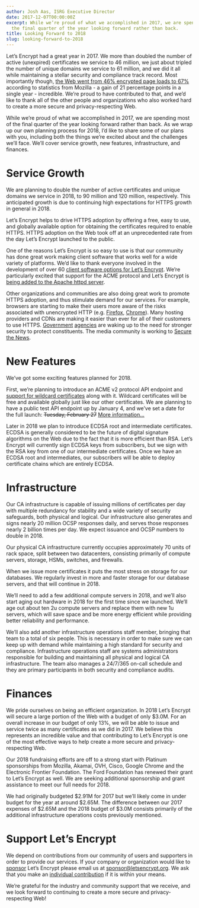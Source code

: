 ```yaml
---
author: Josh Aas, ISRG Executive Director
date: 2017-12-07T00:00:00Z
excerpt: While we’re proud of what we accomplished in 2017, we are spending most of
  the final quarter of the year looking forward rather than back.
title: Looking Forward to 2018
slug: looking-forward-to-2018
---
```


Let’s Encrypt had a great year in 2017. We more than doubled the number of active (unexpired) certificates we service to 46 million, we just about tripled the number of unique domains we service to 61 million, and we did it all while maintaining a stellar security and compliance track record. Most importantly though, [the Web went from 46% encrypted page loads to 67%](https://letsencrypt.org/stats/) according to statistics from Mozilla - a gain of 21 percentage points in a single year - incredible. We’re proud to have contributed to that, and we’d like to thank all of the other people and organizations who also worked hard to create a more secure and privacy-respecting Web.

While we’re proud of what we accomplished in 2017, we are spending most of the final quarter of the year looking forward rather than back. As we wrap up our own planning process for 2018, I’d like to share some of our plans with you, including both the things we’re excited about and the challenges we’ll face. We’ll cover service growth, new features, infrastructure, and finances.

# Service Growth

We are planning to double the number of active certificates and unique domains we service in 2018, to 90 million and 120 million, respectively. This anticipated growth is due to continuing high expectations for HTTPS growth in general in 2018.

Let’s Encrypt helps to drive HTTPS adoption by offering a free, easy to use, and globally available option for obtaining the certificates required to enable HTTPS. HTTPS adoption on the Web took off at an unprecedented rate from the day Let’s Encrypt launched to the public.

One of the reasons Let’s Encrypt is so easy to use is that our community has done great work making client software that works well for a wide variety of platforms. We’d like to thank everyone involved in the development of over 60 [client software options for Let’s Encrypt](https://letsencrypt.org/docs/client-options/). We’re particularly excited that support for the ACME protocol and Let’s Encrypt is [being added to the Apache httpd server](https://letsencrypt.org/2017/10/17/acme-support-in-apache-httpd.html).

Other organizations and communities are also doing great work to promote HTTPS adoption, and thus stimulate demand for our services. For example, browsers are starting to make their users more aware of the risks associated with unencrypted HTTP (e.g. [Firefox](https://blog.mozilla.org/security/2017/01/20/communicating-the-dangers-of-non-secure-http/), [Chrome](https://security.googleblog.com/2017/04/next-steps-toward-more-connection.html)). Many hosting providers and CDNs are making it easier than ever for all of their customers to use HTTPS. [Government](https://https.cio.gov/) [agencies](https://www.canada.ca/en/treasury-board-secretariat/services/information-technology/strategic-plan-2017-2021.html#toc8-3-2) are waking up to the need for stronger security to protect constituents. The media community is working to [Secure the News](https://securethe.news/).

# New Features

We’ve got some exciting features planned for 2018.

First, we’re planning to introduce an ACME v2 protocol API endpoint and [support for wildcard certificates](https://letsencrypt.org/2017/07/06/wildcard-certificates-coming-jan-2018.html) along with it. Wildcard certificates will be free and available globally just like our other certificates. We are planning to have a public test API endpoint up by January 4, and we’ve set a date for the full launch: ~~Tuesday, February 27~~ [More information...](https://community.letsencrypt.org/t/acmev2-and-wildcard-launch-delay/53654)

Later in 2018 we plan to introduce ECDSA root and intermediate certificates. ECDSA is generally considered to be the future of digital signature algorithms on the Web due to the fact that it is more efficient than RSA. Let’s Encrypt will currently sign ECDSA keys from subscribers, but we sign with the RSA key from one of our intermediate certificates. Once we have an ECDSA root and intermediates, our subscribers will be able to deploy certificate chains which are entirely ECDSA.

# Infrastructure

Our CA infrastructure is capable of issuing millions of certificates per day with multiple redundancy for stability and a wide variety of security safeguards, both physical and logical. Our infrastructure also generates and signs nearly 20 million OCSP responses daily, and serves those responses nearly 2 billion times per day. We expect issuance and OCSP numbers to double in 2018.

Our physical CA infrastructure currently occupies approximately 70 units of rack space, split between two datacenters, consisting primarily of compute servers, storage, HSMs, switches, and firewalls.

When we issue more certificates it puts the most stress on storage for our databases. We regularly invest in more and faster storage for our database servers, and that will continue in 2018.

We’ll need to add a few additional compute servers in 2018, and we’ll also start aging out hardware in 2018 for the first time since we launched. We’ll age out about ten 2u compute servers and replace them with new 1u servers, which will save space and be more energy efficient while providing better reliability and performance.

We’ll also add another infrastructure operations staff member, bringing that team to a total of six people. This is necessary in order to make sure we can keep up with demand while maintaining a high standard for security and compliance. Infrastructure operations staff are systems administrators responsible for building and maintaining all physical and logical CA infrastructure. The team also manages a 24/7/365 on-call schedule and they are primary participants in both security and compliance audits.

# Finances

We pride ourselves on being an efficient organization. In 2018 Let’s Encrypt will secure a large portion of the Web with a budget of only $3.0M. For an overall increase in our budget of only 13%, we will be able to issue and service twice as many certificates as we did in 2017. We believe this represents an incredible value and that contributing to Let’s Encrypt is one of the most effective ways to help create a more secure and privacy-respecting Web.

Our 2018 fundraising efforts are off to a strong start with Platinum sponsorships from Mozilla, Akamai, OVH, Cisco, Google Chrome and the Electronic Frontier Foundation. The Ford Foundation has renewed their grant to Let’s Encrypt as well. We are seeking additional sponsorship and grant assistance to meet our full needs for 2018.

We had originally budgeted $2.91M for 2017 but we’ll likely come in under budget for the year at around $2.65M. The difference between our 2017 expenses of $2.65M and the 2018 budget of $3.0M consists primarily of the additional infrastructure operations costs previously mentioned.

# Support Let’s Encrypt

We depend on contributions from our community of users and supporters in order to provide our services. If your company or organization would like to [sponsor](https://letsencrypt.org/become-a-sponsor/) Let’s Encrypt please email us at [sponsor@letsencrypt.org](mailto:sponsor@letsencrypt.org). We ask that you make an [individual contribution](https://letsencrypt.org/donate/) if it is within your means.

We’re grateful for the industry and community support that we receive, and we look forward to continuing to create a more secure and privacy-respecting Web!
